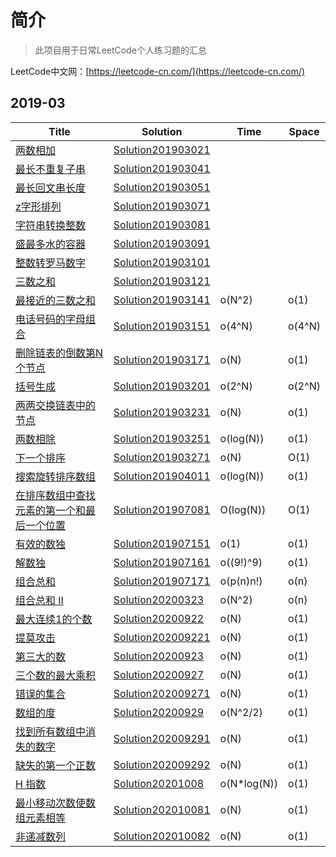 # 简介
> 此项目用于日常LeetCode个人练习题的汇总

LeetCode中文网：[https://leetcode-cn.com/](https://leetcode-cn.com/)

## 2019-03

| Title|Solution | Time | Space 
| ---- |-------- | -----| -----
[两数相加](https://leetcode-cn.com/problems/add-two-numbers/solution/) | [Solution201903021](./src/main/java/top/amazingwu/blog/solution201903/Solution201903021.java) | |  
[最长不重复子串](https://leetcode-cn.com/problems/longest-substring-without-repeating-characters/) | [Solution201903041](./src/main/java/top/amazingwu/blog/solution201903/Solution201903041.java) | |  
[最长回文串长度](https://leetcode-cn.com/problems/longest-palindromic-substring/submissions/) | [Solution201903051](./src/main/java/top/amazingwu/blog/solution201903/Solution201903051.java) | |  
[z字形排列](https://leetcode-cn.com/problems/add-two-numbers/solution/) | [Solution201903071](./src/main/java/top/amazingwu/blog/solution201903/Solution201903071.java) | |  
[字符串转换整数](https://leetcode-cn.com/problems/string-to-integer-atoi/submissions/)  | [Solution201903081](./src/main/java/top/amazingwu/blog/solution201903/Solution201903081.java)| |  
[盛最多水的容器](https://leetcode-cn.com/problems/container-with-most-water/) | [Solution201903091](./src/main/java/top/amazingwu/blog/solution201903/Solution201903091.java) | |  
[整数转罗马数字](https://leetcode-cn.com/problems/integer-to-roman/) | [Solution201903101](./src/main/java/top/amazingwu/blog/solution201903/Solution201903101.java) | |  
[三数之和](https://leetcode-cn.com/problems/3sum/) | [Solution201903121](./src/main/java/top/amazingwu/blog/solution201903/Solution201903121.java) | |  
[最接近的三数之和](https://leetcode-cn.com/problems/3sum-closest/comments/) | [Solution201903141](./src/main/java/top/amazingwu/blog/solution201903/Solution201903141.java) | o(N^2) | o(1)   
[电话号码的字母组合](https://leetcode-cn.com/problems/letter-combinations-of-a-phone-sum/submissions/) | [Solution201903151](./src/main/java/top/amazingwu/blog/solution201903/Solution201903151.java) | o(4^N) | o(4^N)   
[删除链表的倒数第N个节点](https://leetcode-cn.com/problems/remove-nth-node-from-end-of-list/submissions/) | [Solution201903171](./src/main/java/top/amazingwu/blog/solution201903/Solution201903171.java) | o(N) | o(1)   
[括号生成](https://leetcode-cn.com/problems/generate-parentheses/submissions/) | [Solution201903201](./src/main/java/top/amazingwu/blog/solution201903/Solution201903201.java) | o(2^N) | o(2^N)   
[两两交换链表中的节点](https://leetcode-cn.com/problems/swap-nodes-in-pairs/submissions/) | [Solution201903231](./src/main/java/top/amazingwu/blog/solution201903/Solution201903231.java) | o(N) | o(1)   
[两数相除](https://leetcode-cn.com/problems/divide-two-integers/submissions/) | [Solution201903251](./src/main/java/top/amazingwu/blog/solution201903/Solution201903251.java) | o(log(N)) | o(1)   
[下一个排序](https://leetcode-cn.com/problems/next-permutation/submissions/) | [Solution201903271](./src/main/java/top/amazingwu/blog/solution201903/Solution201903271.java) | o(N) | O(1)   
[搜索旋转排序数组](https://leetcode-cn.com/problems/search-in-rotated-sorted-array/submissions/) | [Solution201904011](./src/main/java/top/amazingwu/blog/solution201903/Solution201904011.java) | o(log(N)) | o(1)   
[在排序数组中查找元素的第一个和最后一个位置](https://leetcode-cn.com/problems/find-first-and-last-position-of-element-in-sorted-array/submissions/) | [Solution201907081](./src/main/java/top/amazingwu/blog/solution201907/Solution201907081.java) | O(log(N)) | O(1)   
[有效的数独](https://leetcode-cn.com/problems/valid-sudoku/submissions/) | [Solution201907151](./src/main/java/top/amazingwu/blog/solution201907/Solution201907151.java) | o(1) | o(1)   
[解数独](https://leetcode-cn.com/problems/sudoku-solver/solution/) | [Solution201907161](./src/main/java/top/amazingwu/blog/solution201907/Solution201907161.java) | o((9!)^9) | o(1)   
[组合总和](https://leetcode-cn.com/problems/combination-sum/submissions/) | [Solution201907171](./src/main/java/top/amazingwu/blog/solution201907/Solution201907171.java) | o(p(n)n!) | o(n)   
[组合总和 II](https://leetcode-cn.com/problems/combination-sum-ii/) | [Solution20200323](./src/main/java/top/amazingwu/blog/solution202003/Solution20200323.java) | o(N^2) | o(n)   
[最大连续1的个数](https://leetcode-cn.com/problems/max-consecutive-ones/) | [Solution20200922](./src/main/java/top/amazingwu/blog/solution202009/Solution20200922.java) | o(N) | o(1)   
[提莫攻击](https://leetcode-cn.com/problems/teemo-attacking/) | [Solution202009221](./src/main/java/top/amazingwu/blog/solution202009/Solution202009221.java) | o(N) | o(1)   
[第三大的数](https://leetcode-cn.com/problems/third-maximum-number/) | [Solution20200923](./src/main/java/top/amazingwu/blog/solution202009/Solution20200923.java) | o(N) | o(1)   
[三个数的最大乘积](https://leetcode-cn.com/problems/maximum-product-of-three-numbers/) | [Solution20200927](./src/main/java/top/amazingwu/blog/solution202009/Solution20200927.java) | o(N) | o(1)   
[错误的集合](https://leetcode-cn.com/problems/set-mismatch/) | [Solution202009271](./src/main/java/top/amazingwu/blog/solution202009/Solution202009271.java) | o(N) | o(1)   
[数组的度](https://leetcode-cn.com/problems/degree-of-an-array/) | [Solution20200929](./src/main/java/top/amazingwu/blog/solution202009/Solution20200929.java) | o(N^2/2) | o(1)   
[找到所有数组中消失的数字](https://leetcode-cn.com/problems/find-all-numbers-disappeared-in-an-array/) | [Solution202009291](./src/main/java/top/amazingwu/blog/solution202009/Solution202009291.java) | o(N) | o(1)   
[缺失的第一个正数](https://leetcode-cn.com/problems/first-missing-positive/) | [Solution202009292](./src/main/java/top/amazingwu/blog/solution202009/Solution202009292.java) | o(N) | o(1)   
[H 指数](https://leetcode-cn.com/problems/h-index/) | [Solution20201008](./src/main/java/top/amazingwu/blog/solution202010/Solution20201008.java) | o(N*log(N)) | o(1)   
[最小移动次数使数组元素相等](https://leetcode-cn.com/problems/minimum-moves-to-equal-array-elements/) | [Solution202010081](./src/main/java/top/amazingwu/blog/solution202010/Solution202010081.java) | o(N) | o(1)   
[非递减数列](https://leetcode-cn.com/problems/non-decreasing-array/) | [Solution202010082](./src/main/java/top/amazingwu/blog/solution202010/Solution202010082.java) | o(N) | o(1)   
